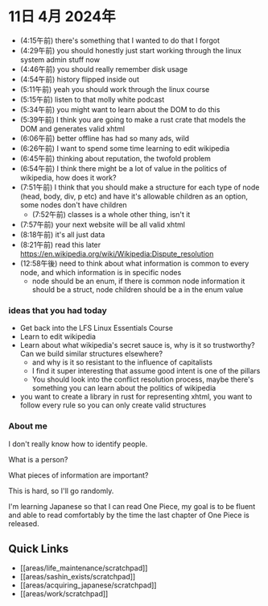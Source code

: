 # 11日 4月 2024年
- (4:15午前) there's something that I wanted to do that I forgot
- (4:29午前) you should honestly just start working through the linux system admin stuff now
- (4:46午前) you should really remember disk usage
- (4:54午前) history flipped inside out
- (5:11午前) yeah you should work through the linux course
- (5:15午前) listen to that molly white podcast
- (5:34午前) you might want to learn about the DOM to do this
- (5:39午前) I think you are going to make a rust crate that models the DOM and generates valid xhtml
- (6:06午前) better offline has had so many ads, wild
- (6:26午前) I want to spend some time learning to edit wikipedia
- (6:45午前) thinking about reputation, the twofold problem
- (6:54午前) I think there might be a lot of value in the politics of wikipedia, how does it work?
- (7:51午前) I think that you should make a structure for each type of node (head, body, div, p etc) and have it's allowable children as an option, some nodes don't have children
  - (7:52午前) classes is a whole other thing, isn't it
- (7:57午前) your next website will be all valid xhtml
- (8:18午前) it's all just data
- (8:21午前) read this later https://en.wikipedia.org/wiki/Wikipedia:Dispute_resolution
- (12:58午後) need to think about what information is common to every node, and which information is in specific nodes
  - node should be an enum, if there is common node information it should be a struct, node children should be a in the enum value






### ideas that you had today
- Get back into the LFS Linux Essentials Course
- Learn to edit wikipedia
- Learn about what wikipedia's secret sauce is, why is it so trustworthy? Can we build similar structures elsewhere?
  - and why is it so resistant to the influence of capitalists
  - I find it super interesting that assume good intent is one of the pillars
  - You should look into the conflict resolution process, maybe there's something you can learn about the politics of wikipedia
- you want to create a library in rust for representing xhtml, you want to follow every rule so you can only create valid structures

### About me
I don't really know how to identify people.

What is a person?

What pieces of information are important?

This is hard, so I'll go randomly.

I'm learning Japanese so that I can read One Piece, my goal is to be fluent and able to read comfortably by the time the last chapter of One Piece is released.










 



## Quick Links
- [[areas/life_maintenance/scratchpad]]
- [[areas/sashin_exists/scratchpad]]
- [[areas/acquiring_japanese/scratchpad]]
- [[areas/work/scratchpad]]
